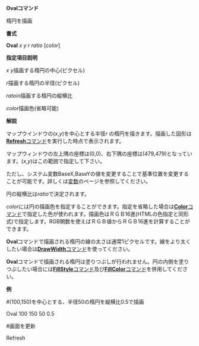 **Ovalコマンド**

楕円を描画

**書式**

**Oval** *x y r ratio* [*color*]

**指定項目説明**

*x y*描画する楕円の中心(ピクセル)

*r*描画する楕円の半径(ピクセル)

*ratoin*描画する楕円の縦横比

*color*描画色(省略可能)

**解説**

マップウインドウの(*x*,*y*)を中心とする半径*r* の楕円を描きます。描画した図形は[**Refresh**コマンド](Refreshコマンド.md)を実行した時点で表示されます。

マップウィンドウの左上隅の座標は(0,0)、右下隅の座標は(479,479)となっています。(*x*,*y*)はこの範囲で指定して下さい。

ただし、システム変数BaseX,BaseYの値を変更することで基準位置を変更することが可能です。詳しくは[変数](変数.md)のページを参照してください。

円の縦横比は*ratio*で決定されます。

*color*には円の描画色を指定することができます。指定を省略した場合は[**Color**コマンド](Colorコマンド.md)で指定した色が使われます。描画色はＲＧＢ16進(HTMLの色指定と同形式)で指定します。RGB関数を使えばＲＧＢ値からＲＧＢ16進を計算することができます。

**Oval**コマンドで描画される楕円の線の太さは通常1ピクセルです。線をより太くしたい場合は[**DrawWidth**コマンド](DrawWidthコマンド.md)を使ってください。

**Oval**コマンドで描画される楕円は塗りつぶしが行われません。円の内側を塗りつぶしたい場合には[**FillStyle**コマンド](FillStyleコマンド.md)及び[**FillColor**コマンド](FillColorコマンド.md)を併用してください。

**例**

#(100,150)を中心とする、半径50の楕円を縦横比0.5で描画

Oval 100 150 50 0.5

#画面を更新

Refresh
